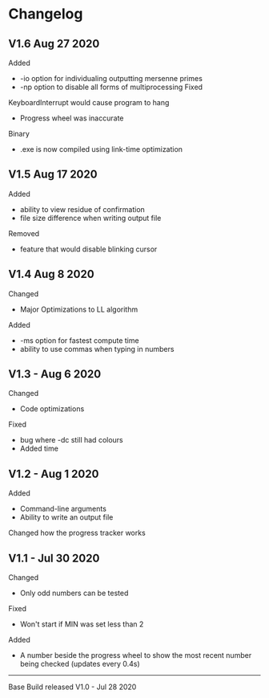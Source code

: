 # Changelog

## V1.6 Aug 27 2020
Added

- -io option for individualing outputting mersenne primes
- -np option to disable all forms of multiprocessing
Fixed

KeyboardInterrupt would cause program to hang
- Progress wheel was inaccurate

Binary

- .exe is now compiled using link-time optimization

## V1.5 Aug 17 2020
Added
- ability to view residue of confirmation
- file size difference when writing output file

Removed
- feature that would disable blinking cursor

## V1.4 Aug 8 2020
Changed
- Major Optimizations to LL algorithm

Added
- -ms option for fastest compute time
- ability to use commas when typing in numbers

## V1.3 - Aug 6 2020
Changed
- Code optimizations

Fixed 
- bug where -dc still had colours
- Added time

## V1.2 - Aug 1 2020
Added
- Command-line arguments
- Ability to write an output file

Changed how the progress tracker works

## V1.1 - Jul 30 2020
Changed
- Only odd numbers can be tested

Fixed
- Won't start if MIN was set less than 2

Added
- A number beside the progress wheel to show the most recent number being checked (updates every 0.4s)

---
Base Build released V1.0 - Jul 28 2020




